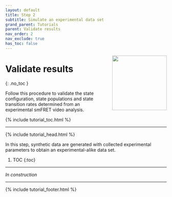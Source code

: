 ```yaml
---
layout: default
title: Step 2
subtitle: Simulate an experimental data set
grand_parent: Tutorials
parent: Validate results
nav_order: 2
nav_exclude: true
has_toc: false
---
```


<img src="../../assets/images/logos/logo-tutorials_400px.png" width="170" style="float:right; margin-left: 15px;"/>

# Validate results
{: .no_toc }

Follow this procedure to validate the state configuration, state populations and state transition rates determined from an experimental smFRET video analysis.

{% include tutorial_toc.html %}

---

{% include tutorial_head.html %}

In this step, synthetic data are generated with collected experimental parameters to obtain an experimental-alike data set.

1. TOC
{:toc}

---

*In construction*

<!--
1. Use the **files** exported during your previous analysis to collect or calculate <u>experimental parameters</u>:  
     
   &#9745; number of molecules  
   &#9745; summed fluorescence <u>intensities</u> (corrected donor + acceptor intensities)  (in 
   [trace files](../../output-files/txt-processed-traces.html))  
   &#9745; average channel-specific <u>background</u> intensities  (in 
   [parameters files](../../output-files/log-processing-parameters.html))  
   &#9745; <u>FRET states</u>  
   &#9745; state <u>transition rates</u>  
   
1. Use the experimental parameters and your **setup characteristics** in 
[Simulation](../../simulation.html) to <u>generate</u> synthetic intensity-time traces.  
      
	**Note:** *To simulate kinetic heterogeneity, use a number of degenerated FRET states equal to the number of exponential components*.
     
   Export generated time-traces to "Ideal traces" ASCII files.
   
1. Load your freshly exported **ASCII files** in 
[Trace processing](../../trace-processing.html) to edit <u>project parameters</u>.  
     
   Save modifications and calculation to a new 
   [mash project](../../output-files/mash-mash-project.html). Use a file name different from the experimental project (for example with the extension *_sim).

1. Perform steps 3, 4 and 5 of 
[smFRET video analysis](../analyze-data.html) on your 
[mash project](../../output-files/mash-mash-project.html).

1. Validate or invalidate your experimental thermodynamic model by comparing with results on simulation:  
     
	&#9745; the <u>FRET states</u>  
	&#9745; the state <u>transition rates</u>  
    &#9745; the states <u>relative populations</u>  

-->
	
---

{% include tutorial_footer.html %}
